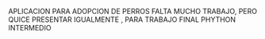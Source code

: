 APLICACION PARA ADOPCION DE PERROS FALTA MUCHO TRABAJO, PERO QUICE PRESENTAR IGUALMENTE , PARA TRABAJO FINAL PHYTHON INTERMEDIO
